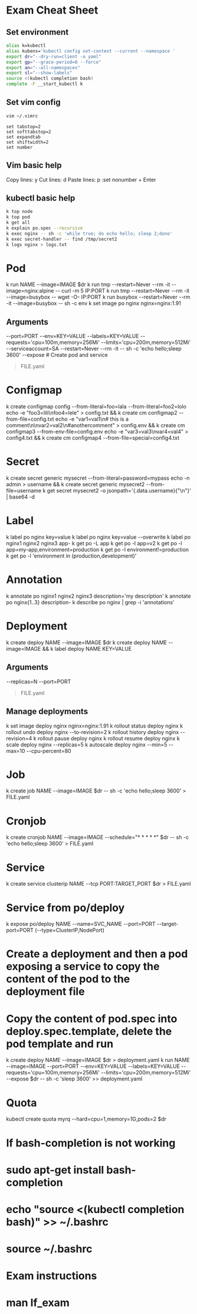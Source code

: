 # Exam Cheat Sheet

## Set environment

```sh
alias k=kubectl
alias kubens='kubectl config set-context --current --namespace '
export dr="--dry-run=client -o yaml"
export gp="--grace-period=0 --force"
export an="--all-namespaces"
export sl="--show-labels"
source <(kubectl completion bash)
complete -F __start_kubectl k
```

## Set vim config

```sh
vim ~/.vimrc
```

```vim
set tabstop=2
set softtabstop=2
set expandtab
set shiftwidth=2
set number
```

## Vim basic help

Copy lines: y
Cut lines: d
Paste lines: p
:set nonumber + Enter

## kubectl basic help

```sh
k top node
k top pod
k get all
k explain po.spec --recursive
k exec nginx -- sh -c 'while true; do echo hello; sleep 2;done'
k exec secret-handler -- find /tmp/secret2
k logs nginx > logs.txt
```

# Pod
k run NAME --image=IMAGE $dr
k run tmp --restart=Never --rm -it --image=nginx:alpine -- curl -m 5 IP:PORT
k run tmp --restart=Never --rm -it --image=busybox -- wget -O- IP:PORT
k run busybox --restart=Never --rm -it --image=busybox -- sh -c env
k set image po nginx nginx=nginx:1.91
## Arguments
--port=PORT 
--env=KEY=VALUE 
--labels=KEY=VALUE
--requests='cpu=100m,memory=256Mi' 
--limits='cpu=200m,memory=512Mi'
--serviceaccount=SA
--restart=Never 
--rm 
-it
-- sh -c 'echo hello;sleep 3600'
--expose # Create pod and service
> FILE.yaml

# Configmap
k create configmap config --from-literal=foo=lala --from-literal=foo2=lolo
echo -e "foo3=lili\nfoo4=lele" > config.txt && k create cm configmap2 --from-file=config.txt
echo -e "var1=val1\n# this is a comment\n\nvar2=val2\n#anothercomment" > config.env && k create cm configmap3 --from-env-file=config.env
echo -e "var3=val3\nvar4=val4" > config4.txt && k create cm configmap4 --from-file=special=config4.txt

# Secret
k create secret generic mysecret --from-literal=password=mypass
echo -n admin > username && k create secret generic mysecret2 --from-file=username
k get secret mysecret2 -o jsonpath='{.data.username}{"\n"}' | base64 -d

# Label
k label po nginx key=value
k label po nginx key=value --overwrite
k label po nginx1 nginx2 nginx3 app-
k get po -L app
k get po -l app=v2
k get po -l app=my-app,environment=production
k get po -l environment!=production
k get po -l 'environment in (production,development)'

# Annotation
k annotate po nginx1 nginx2 nginx3 description='my description'
k annotate po nginx{1..3} description-
k describe po nginx | grep -i 'annotations'

# Deployment
k create deploy NAME --image=IMAGE $dr
k create deploy NAME --image=IMAGE && k label deploy NAME KEY=VALUE

## Arguments
--replicas=N
--port=PORT
> FILE.yaml

## Manage deployments
k set image deploy nginx nginx=nginx:1.91
k rollout status deploy nginx
k rollout undo deploy nginx --to-revision=2
k rollout history deploy nginx --revision=4
k rollout pause deploy nginx
k rollout resume deploy nginx
k scale deploy nginx --replicas=5
k autoscale deploy nginx --min=5 --max=10 --cpu-percent=80

# Job
k create job NAME --image=IMAGE $dr -- sh -c 'echo hello;sleep 3600' > FILE.yaml

# Cronjob
k create cronjob NAME --image=IMAGE --schedule="* * * * *" $dr -- sh -c 'echo hello;sleep 3600' > FILE.yaml

# Service
k create service clusterip NAME --tcp PORT:TARGET_PORT $dr > FILE.yaml

# Service from po/deploy
k expose po/deploy NAME --name=SVC_NAME --port=PORT --target-port=PORT (--type=ClusterIP,NodePort)

# Create a deployment and then a pod exposing a service to copy the content of the pod to the deployment file
# Copy the content of pod.spec into deploy.spec.template, delete the pod template and run
k create deploy NAME --image=IMAGE $dr > deployment.yaml
k run NAME --image=IMAGE --port=PORT --env=KEY=VALUE --labels=KEY=VALUE --requests='cpu=100m,memory=256Mi' --limits='cpu=200m,memory=512Mi' --expose $dr -- sh -c 'sleep 3600' >> deployment.yaml

# Quota
kubectl create quota myrq --hard=cpu=1,memory=1G,pods=2 $dr

# If bash-completion is not working
# sudo apt-get install bash-completion
# echo "source <(kubectl completion bash)" >> ~/.bashrc
# source ~/.bashrc
# Exam instructions
# man lf_exam